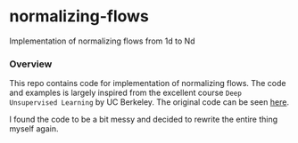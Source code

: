 # normalizing-flows
Implementation of normalizing flows from 1d to Nd

### Overview
This repo contains code for implementation of normalizing flows. The code and examples is largely inspired from the excellent course `Deep Unsupervised Learning` by UC Berkeley. The original code can be seen [here](https://github.com/rll/deepul/tree/master/deepul).

I found the code to be a bit messy and decided to rewrite the entire thing myself again.
